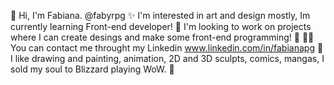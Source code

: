 👋 Hi, I'm Fabiana. @fabyrpg
✨ I'm interested in art and design mostly, Im currently learning Front-end developer!
🍆 I'm looking to work on projects where I can create desings and make some front-end programming! 🌱
🧑‍💻 You can contact me throught my Linkedin www.linkedin.com/in/fabianapg
👾 I like drawing and painting, animation, 2D and 3D sculpts, comics, mangas, I sold my soul to Blizzard playing WoW. 🥵


<!---
fabyrpg/fabyrpg is a ✨ special ✨ repository because its `README.md` (this file) appears on your GitHub profile.
You can click the Preview link to take a look at your changes.
--->
